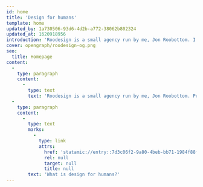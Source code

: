 ```yaml
---
id: home
title: 'Design for humans'
template: home
updated_by: 1a730506-93d6-4d2b-a772-38062b802324
updated_at: 1620918956
introduction: 'Roodesign is a small agency run by me, Jon Roobottom. I''ve worked with the UK government, agencies, and business of all types.'
cover: opengraph/roodesign-og.png
seo:
  title: Homepage
content:
  -
    type: paragraph
    content:
      -
        type: text
        text: 'Roodesign is a small agency run by me, Jon Roobottom. Previously, I''ve worked with the UK government, creative agencies, and business of all kinds.'
  -
    type: paragraph
    content:
      -
        type: text
        marks:
          -
            type: link
            attrs:
              href: 'statamic://entry::7d3c06f2-9a80-4beb-bb71-1984f88f93a0'
              rel: null
              target: null
              title: null
        text: 'What is design for humans?'
---
```

